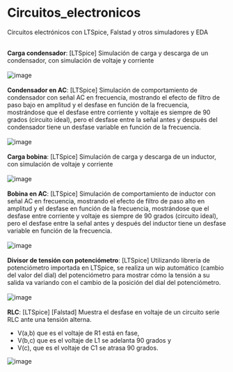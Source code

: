 # Circuitos_electronicos
Circuitos electrónicos con LTSpice, Falstad y otros simuladores y EDA<br><br>
 
**Carga condensador**: [LTSpice] Simulación de carga y descarga de un condensador, con simulación de voltaje y corriente<br><br>
![image](https://github.com/aalonsopuig/LTSpice_Circuitos/assets/57196844/c52100f1-2a7b-4efb-939e-0836342b2530)
<br><br>
**Condensador en AC**: [LTSpice] Simulación de comportamiento de condensador con señal AC en frecuencia, mostrando el efecto de filtro de paso bajo en amplitud y el desfase en función de la frecuencia, mostrándose que el desfase entre corriente y voltaje es siempre de 90 grados (circuito ideal), pero el desfase entre la señal antes y después del condensador tiene un desfase variable en función de la frecuencia.<br><br>
![image](https://github.com/aalonsopuig/LTSpice_Circuitos/assets/57196844/c2e3f34d-ab4a-4dcc-a87b-13c90b5c961f)
<br><br>
**Carga bobina**: [LTSpice] Simulación de carga y descarga de un inductor, con simulación de voltaje y corriente<br><br>
![image](https://github.com/aalonsopuig/LTSpice_Circuitos/assets/57196844/f9e3ef71-b78a-4d5d-a46c-4605737df9c4)
<br><br>
**Bobina en AC**: [LTSpice] Simulación de comportamiento de inductor con señal AC en frecuencia, mostrando el efecto de filtro de paso alto en amplitud y el desfase en función de la frecuencia, mostrándose que el desfase entre corriente y voltaje es siempre de 90 grados (circuito ideal), pero el desfase entre la señal antes y después del inductor tiene un desfase variable en función de la frecuencia.<br><br>
![image](https://github.com/aalonsopuig/LTSpice_Circuitos/assets/57196844/4df828a1-63a2-4966-9d85-79c8d6570cf3)
<br><br>
**Divisor de tensión con potenciómetro**: [LTSpice] Utilizando librería de potenciómetro importada en LTSpice, se realiza un wip automático (cambio del valor del dial) del potenciómetro para mostrar cómo la tensión a su salida va variando con el cambio de la posición del dial del potenciómetro.<br><br>
![image](https://github.com/aalonsopuig/LTSpice_Circuitos/assets/57196844/08e298e9-af9d-4b19-8c72-03388f9b1056)
<br><br>
**RLC**: [LTSpice] [Falstad] Muestra el desfase en voltaje de un circuito serie RLC ante una tensión alterna. <br>
- V(a,b) que es el voltaje de R1 está en fase, <br>
- V(b,c) que es el voltaje de L1 se adelanta 90 grados y <br>
- V(c), que es el voltaje de C1 se atrasa 90 grados.

![image](https://github.com/aalonsopuig/LTSpice_Circuitos/assets/57196844/15cd5a1b-963c-4252-a2b2-0031f767f1cf)
<br>
